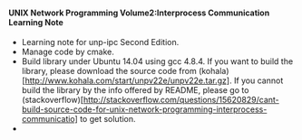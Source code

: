 #### UNIX Network Programming Volume2:Interprocess Communication Learning Note


* Learning note for unp-ipc Second Edition.
* Manage code by cmake. 
* Build library under Ubuntu 14.04 using gcc 4.8.4. If you want to build the library, please download the source code from (kohala)[http://www.kohala.com/start/unpv22e/unpv22e.tar.gz]. If you cannot build the library by the info offered by README, please go to (stackoverflow)[http://stackoverflow.com/questions/15620829/cant-build-source-code-for-unix-network-programming-interprocess-communicatio] to get solution.
* 
